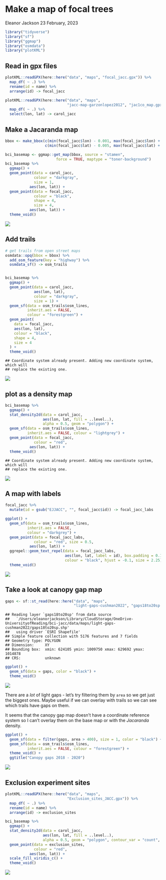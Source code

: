Make a map of focal trees
================
Eleanor Jackson
23 February, 2023

``` r
library("tidyverse")
library("sf")
library("ggmap")
library("osmdata")
library("plotKML")
```

## Read in gpx files

``` r
plotKML::readGPX(here::here("data", "maps", "focal_jacc.gpx")) %>%
  map_df( ~ .) %>%
  rename(id = name) %>%
  arrange(id) -> focal_jacc

plotKML::readGPX(here::here("data", "maps",
                            "jacc-map-garzonlopez2012", "jac1co_map.gpx")) %>%
  map_df( ~ .) %>%
  select(lon, lat) -> carol_jacc
```

## Make a Jacaranda map

``` r
bbox <- make_bbox(c(min(focal_jacc$lon) - 0.001, max(focal_jacc$lon) + 0.005), 
                  c(min(focal_jacc$lat) - 0.005, max(focal_jacc$lat) + 0.001))

bci_basemap <- ggmap::get_map(bbox, source = "stamen", 
                       force = TRUE, maptype = "toner-background")
bci_basemap %>% 
  ggmap() +
  geom_point(data = carol_jacc,
             colour = "darkgray",
             size = 1,
           aes(lon, lat)) +
  geom_point(data = focal_jacc,
             colour = "black",
             shape = 4,
             size = 4,
           aes(lon, lat)) +
  theme_void()
```

![](figures/2022-10-09_create-map/jacc-map-1.png)<!-- -->

## Add trails

``` r
# get trails from open street maps
osmdata::opq(bbox = bbox) %>%
  add_osm_feature(key = "highway") %>%
  osmdata_sf() -> osm_trails


bci_basemap %>%
  ggmap() +
  geom_point(data = carol_jacc,
             aes(lon, lat),
             colour = "darkgray",
             size = 1) +
  geom_sf(data = osm_trails$osm_lines,
          inherit.aes = FALSE,
          colour = "forestgreen") +
  geom_point(
    data = focal_jacc,
    aes(lon, lat),
    colour = "black",
    shape = 4,
    size = 4
  ) +
  theme_void()
```

    ## Coordinate system already present. Adding new coordinate system, which will
    ## replace the existing one.

![](figures/2022-10-09_create-map/jacc-map-trails-1.png)<!-- -->

## plot as a density map

``` r
bci_basemap %>% 
  ggmap() +
  stat_density2d(data = carol_jacc,
                 aes(lon, lat, fill = ..level..), 
                 alpha = 0.5, geom = "polygon") + 
  geom_sf(data = osm_trails$osm_lines,
          inherit.aes = FALSE, colour = "lightgrey") +
  geom_point(data = focal_jacc,
             colour = "red",
           aes(lon, lat)) +
  theme_void()
```

    ## Coordinate system already present. Adding new coordinate system, which will
    ## replace the existing one.

![](figures/2022-10-09_create-map/density-map-1.png)<!-- -->

## A map with labels

``` r
focal_jacc %>%
  mutate(id = gsub("EJJACC", "", focal_jacc$id)) -> focal_jacc_labs

ggplot() +
  geom_sf(data = osm_trails$osm_lines,
          inherit.aes = FALSE,
          colour = "darkgrey") +
  geom_point(data = focal_jacc_labs,
             colour = "red", size = 0.5, 
           aes(lon, lat)) +
  ggrepel::geom_text_repel(data = focal_jacc_labs, 
                           aes(lon, lat, label = id), box.padding = 0.1,
                           colour = "black", hjust = -0.1, size = 2.25) +
  theme_void()
```

![](figures/2022-10-09_create-map/id-map-1.png)<!-- -->

## Take a look at canopy gap map

``` r
gaps <- sf::st_read(here::here("data", "maps",
                               "light-gaps-cushman2022", "gaps18to20sp.shp")) 
```

    ## Reading layer `gaps18to20sp' from data source 
    ##   `/Users/eleanorjackson/Library/CloudStorage/OneDrive-UniversityofReading/bci-jacc/data/maps/light-gaps-cushman2022/gaps18to20sp.shp' 
    ##   using driver `ESRI Shapefile'
    ## Simple feature collection with 5176 features and 7 fields
    ## Geometry type: POLYGON
    ## Dimension:     XY
    ## Bounding box:  xmin: 624105 ymin: 1009750 xmax: 629692 ymax: 1014878
    ## CRS:           unknown

``` r
ggplot() +
  geom_sf(data = gaps, color = "black") +
  theme_void()
```

![](figures/2022-10-09_create-map/canopy-gaps-1.png)<!-- -->

There are a *lot* of light gaps - let’s try filtering them by `area` so
we get just the biggest ones. Maybe useful if we can overlay with trails
so we can see which trails have gaps on them.

It seems that the canopy gap map doesn’t have a coordinate reference
system so I can’t overlay them on the base map or with the *Jacaranda*
density.

``` r
ggplot() +
  geom_sf(data = filter(gaps, area > 400), size = 1, color = "black") +
  geom_sf(data = osm_trails$osm_lines,
          inherit.aes = FALSE, colour = "forestgreen") +
  theme_void() +
  ggtitle("Canopy gaps 2018 - 2020")
```

![](figures/2022-10-09_create-map/canopy-gaps-trails-1.png)<!-- -->

## Exclusion experiment sites

``` r
plotKML::readGPX(here::here("data", "maps",
                            "Exclusion_sites_JACC.gpx")) %>%
  map_df( ~ .) %>%
  rename(id = name) %>%
  arrange(id) -> exclusion_sites

bci_basemap %>% 
  ggmap() +
  stat_density2d(data = carol_jacc,
                 aes(lon, lat, fill = ..level..), 
                 alpha = 0.5, geom = "polygon", contour_var = "count", bins = 15) + 
  geom_point(data = exclusion_sites,
             colour = "red",
           aes(lon, lat)) +
  scale_fill_viridis_c() +
  theme_void()
```

![](figures/2022-10-09_create-map/exclusion-sites-1.png)<!-- -->

